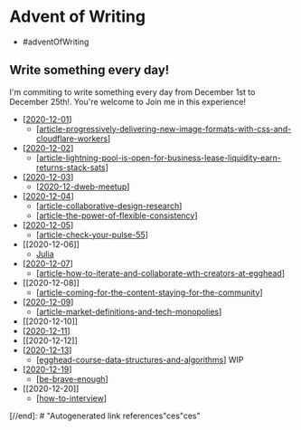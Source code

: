 # Advent of Writing

- #adventOfWriting

## Write something every day!

I'm commiting to write something every day from December 1st to December 25th!. You're welcome to Join me in this experience!

- [[2020-12-01]]
  - [[article-progressively-delivering-new-image-formats-with-css-and-cloudflare-workers]]
- [[2020-12-02]]
  - [[article-lightning-pool-is-open-for-business-lease-liquidity-earn-returns-stack-sats]]
- [[2020-12-03]]
  - [[2020-12-dweb-meetup]]
- [[2020-12-04]]
  - [[article-collaborative-design-research]]
  - [[article-the-power-of-flexible-consistency]]
- [[2020-12-05]]
  - [[article-check-your-pulse-55]]
- [[2020-12-06]]
  - [Julia](https://www.horacioh.com/writing/julia)
- [[2020-12-07]]
  - [[article-how-to-iterate-and-collaborate-wth-creators-at-egghead]]
- [[2020-12-08]]
  - [[article-coming-for-the-content-staying-for-the-community]]
- [[2020-12-09]]
  - [[article-market-definitions-and-tech-monopolies]]
- [[2020-12-10]]
- [[2020-12-11]]
- [[2020-12-12]]
- [[2020-12-13]]
  - [[egghead-course-data-structures-and-algorithms]] WIP
- [[2020-12-19]]
  - [[be-brave-enough]]
- [[2020-12-20]]
  - [[how-to-interview]]

[//begin]: # "Autogenerated link references for markdown compatibility"
[2020-12-01]: journal/2020-12-01 "2020-12-01"
[article-progressively-delivering-new-image-formats-with-css-and-cloudflare-workers]: article-progressively-delivering-new-image-formats-with-css-and-cloudflare-workers "Progressively deliver new image formats with CSS & Cloudflare Workers"
[2020-12-02]: journal/2020-12-02 "2020-12-02"
[article-lightning-pool-is-open-for-business-lease-liquidity-earn-returns-stack-sats]: article-lightning-pool-is-open-for-business-lease-liquidity-earn-returns-stack-sats "Lightning Pool Is Open for Business: Lease Liquidity, Earn Returns, Stack Sats"
[2020-12-03]: journal/2020-12-03 "2020-12-03"
[2020-12-dweb-meetup]: 2020-12-dweb-meetup "DWeb meetup"
[2020-12-04]: journal/2020-12-04 "2020-12-04"
[article-collaborative-design-research]: article-collaborative-design-research "Collaborative design  Research"
[article-the-power-of-flexible-consistency]: article-the-power-of-flexible-consistency "Article the Power of Flexible Consistency"
[2020-12-05]: journal/2020-12-05 "2020-12-05"
[article-check-your-pulse-55]: article-check-your-pulse-55 "Check your Pulse #55"
[2020-12-07]: journal/2020-12-07 "2020-12-07"
[article-how-to-iterate-and-collaborate-wth-creators-at-egghead]: article-how-to-iterate-and-collaborate-wth-creators-at-egghead "how we iterate and collaborate with creators at egghead"
[article-coming-for-the-content-staying-for-the-community]: article-coming-for-the-content-staying-for-the-community "“Coming for the Content, Staying for the Community” Started With Video Games (Or Maybe Religion?) But Will Define Media This Decade"
[2020-12-09]: journal/2020-12-09 "2020-12-09"
[article-market-definitions-and-tech-monopolies]: article-market-definitions-and-tech-monopolies "Market definitions and tech monopolies"
[2020-12-11]: 2020-12-11 "2020-12-11"
[2020-12-13]: journal/2020-12-13 "2020-12-13"
[egghead-course-data-structures-and-algorithms]: egghead-course-data-structures-and-algorithms "Data Structures and Algorithms in JavaScript"
[2020-12-19]: journal/2020-12-19 "2020-12-19"
[be-brave-enough]: be-brave-enough "Be Brave Enough"
[how-to-interview]: how-to-interview "How to Interview"
[//end]: # "Autogenerated link references"ces"ces"
